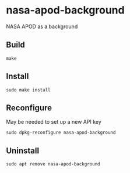 # nasa-apod-background
NASA APOD as a background

## Build

```
make
```

## Install

```
sudo make install
```

## Reconfigure

May be needed to set up a new API key

```
sudo dpkg-reconfigure nasa-apod-background
```

## Uninstall

```
sudo apt remove nasa-apod-background
```

